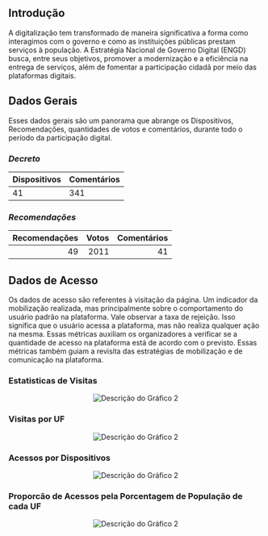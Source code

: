 ## Introdução

A digitalização tem transformado de maneira significativa a forma como interagimos com o 
governo e como as instituições públicas prestam serviços à população. 
A Estratégia Nacional de Governo Digital (ENGD) busca, entre seus objetivos, 
promover a modernização e a eficiência na entrega de serviços, além de fomentar
a participação cidadã por meio das plataformas digitais.


## Dados Gerais

Esses dados gerais são um panorama que abrange os Dispositivos, Recomendações, quantidades de votos e comentários, 
durante todo o período da participação digital.


### *Decreto*


| Dispositivos | Comentários |
|--------------|-------------|
| 41          | 341          |


### *Recomendações*


|   Recomendações |   Votos |   Comentários |
|----------------:|--------:|--------------:|
|              49 |    2011 |            41 |


## Dados de Acesso

Os dados de acesso são referentes à visitação da página. Um indicador da 
mobilização realizada,
mas principalmente sobre o comportamento do usuário padrão na plataforma.
Vale observar a taxa de rejeição. Isso significa que o usuário acessa a plataforma,
mas não realiza qualquer ação na mesma. Essas métricas auxiliam os organizadores a verificar se a
quantidade de acesso na plataforma está de acordo com o previsto. Essas métricas também guiam a revisita das estratégias
de mobilização e de comunicação na plataforma.


### Estatisticas de Visitas

<p align="center">
  <img src="../..//engd/assets/visits.png"
 alt="Descrição do Gráfico 2"/>
</p>

### Visitas por UF

<p align="center">
  <img src="../../engd/assets/uf.png"
 alt="Descrição do Gráfico 2"/>
</p>

### Acessos por Dispositivos

<p align="center">
  <img src="../../engd/assets/devices.png"
 alt="Descrição do Gráfico 2"/>
</p>

### Proporcão de Acessos pela Porcentagem de População de cada UF

<p align="center">
  <img src="../../engd/assets/proporcao.png"
 alt="Descrição do Gráfico 2"/>
</p>

